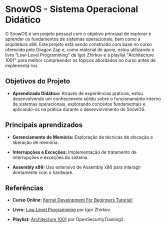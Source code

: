 # SnowOS - Sistema Operacional Didático

O SnowOS é um projeto pessoal com o objetivo principal de explorar e aprender os fundamentos de sistemas operacionais, bem como a arquitetura x86. Este projeto está sendo construido com base no curso oferecido pelo Dragon Zap e, como material de apoio, estou utilizando o livro "Low-Level Programming" de Igor Zhirkov e a playlist "Architecture 1001" para melhor compreender os tópicos abordados no curso antes de implementá-los  
## Objetivos do Projeto

- **Aprendizado Didático:** Através de experiências práticas, estou desenvolvendo um conhecimento sólido sobre o funcionamento interno de sistemas operacionais, explorando conceitos fundamentais e aplicando-os na prática durante o desenvolvimento do SnowOS.

## Principais aprendizados

- **Gerenciamento de Memória:** Exploração de técnicas de alocação e liberação de memória.

- **Interrupções e Exceções:** Implementação de tratamento de interrupções e exceções do sistema.

- **Assembly x86:** Uso extensivo de Assembly x86 para interagir diretamente com o hardware.
  

## Referências

- **Curso Online:** [Kernel Development For Beginners Tutorial!](https://dragonzap.com/course/developing-a-multithreaded-kernel-from-scratch)

- **Livro:** [Low Level Programming](https://www.amazon.com/Low-Level-Programming-Assembly-Execution-Architecture/dp/1484224027) por Igor Zhirkov.

- **Playlist:** [Architecture 1001](https://www.youtube.com/playlist?list=PLUFkSN0XLZ-m9B0DhHjkXd8foIMuZO1Gd) por OpenSecurityTraining2.

